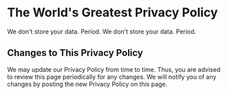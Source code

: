 # The World's Greatest Privacy Policy

We don't store your data. Period.
We don't store your data. Period.

## Changes to This Privacy Policy

We may update our Privacy Policy from time to time. Thus, you are advised to review this page periodically for any changes. We will notify you of any changes by posting the new Privacy Policy on this page.
